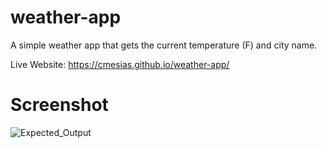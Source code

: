 # weather-app
A simple weather app that gets the current temperature (F) and city name.

Live Website: https://cmesias.github.io/weather-app/

# Screenshot
![Expected_Output](https://github.com/user-attachments/assets/71d12837-a8c6-4b0d-9eed-84eb58cbd8fd)

